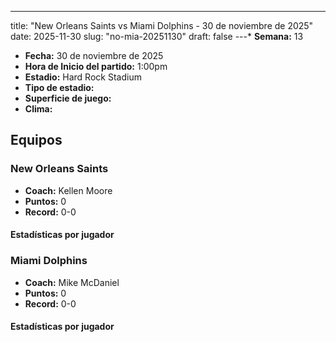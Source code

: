 ---
title: "New Orleans Saints vs Miami Dolphins - 30 de noviembre de 2025"
date: 2025-11-30
slug: "no-mia-20251130"
draft: false
---* **Semana:** 13
* **Fecha:** 30 de noviembre de 2025
* **Hora de Inicio del partido:** 1:00pm
* **Estadio:** Hard Rock Stadium
* **Tipo de estadio:** 
* **Superficie de juego:** 
* **Clima:** 

## Equipos


### New Orleans Saints
* **Coach:** Kellen Moore
* **Puntos:** 0
* **Record:** 0-0

#### Estadísticas por jugador
### Miami Dolphins
* **Coach:** Mike McDaniel
* **Puntos:** 0
* **Record:** 0-0

#### Estadísticas por jugador